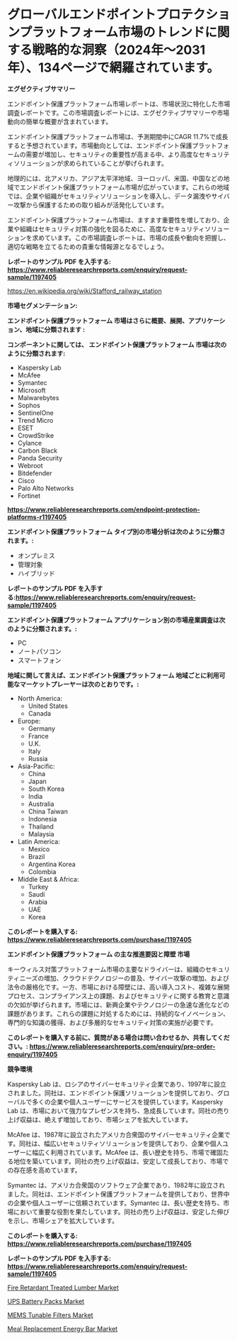 <p><h1>グローバルエンドポイントプロテクションプラットフォーム市場のトレンドに関する戦略的な洞察（2024年〜2031年）、134ページで網羅されています。</h1></p><p><strong>エグゼクティブサマリー</strong></p>
<p><p>エンドポイント保護プラットフォーム市場レポートは、市場状況に特化した市場調査レポートです。この市場調査レポートには、エグゼクティブサマリーや市場動向の簡単な概要が含まれています。</p><p>エンドポイント保護プラットフォーム市場は、予測期間中にCAGR 11.7%で成長すると予想されています。市場動向としては、エンドポイント保護プラットフォームの需要が増加し、セキュリティの重要性が高まる中、より高度なセキュリティソリューションが求められていることが挙げられます。</p><p>地理的には、北アメリカ、アジア太平洋地域、ヨーロッパ、米国、中国などの地域でエンドポイント保護プラットフォーム市場が広がっています。これらの地域では、企業や組織がセキュリティソリューションを導入し、データ漏洩やサイバー攻撃から保護するための取り組みが活発化しています。</p><p>エンドポイント保護プラットフォーム市場は、ますます重要性を増しており、企業や組織はセキュリティ対策の強化を図るために、高度なセキュリティソリューションを求めています。この市場調査レポートは、市場の成長や動向を把握し、適切な戦略を立てるための貴重な情報源となるでしょう。</p></p>
<p><strong>レポートのサンプル PDF を入手する: <a href="https://www.reliableresearchreports.com/enquiry/request-sample/1197405">https://www.reliableresearchreports.com/enquiry/request-sample/1197405</a></strong></p>
<p><a href="https://en.wikipedia.org/wiki/Stafford_railway_station">https://en.wikipedia.org/wiki/Stafford_railway_station</a></p>
<p><strong>市場セグメンテーション:</strong></p>
<p><strong> エンドポイント保護プラットフォーム 市場はさらに概要、展開、アプリケーション、地域に分類されます :</strong></p>
<p><strong>コンポーネントに関しては、 エンドポイント保護プラットフォーム 市場は次のように分類されます:</strong></p>
<p><ul><li>Kaspersky Lab</li><li>McAfee</li><li>Symantec</li><li>Microsoft</li><li>Malwarebytes</li><li>Sophos</li><li>SentinelOne</li><li>Trend Micro</li><li>ESET</li><li>CrowdStrike</li><li>Cylance</li><li>Carbon Black</li><li>Panda Security</li><li>Webroot</li><li>Bitdefender</li><li>Cisco</li><li>Palo Alto Networks</li><li>Fortinet</li></ul></p>
<p><strong><a href="https://www.reliableresearchreports.com/endpoint-protection-platforms-r1197405">https://www.reliableresearchreports.com/endpoint-protection-platforms-r1197405</a></strong></p>
<p><strong> エンドポイント保護プラットフォーム タイプ別の市場分析は次のように分類されます。:</strong></p>
<p><ul><li>オンプレミス</li><li>管理対象</li><li>ハイブリッド</li></ul></p>
<p><strong>レポートのサンプル PDF を入手する:<a href="https://www.reliableresearchreports.com/enquiry/request-sample/1197405">https://www.reliableresearchreports.com/enquiry/request-sample/1197405</a></strong></p>
<p><strong> エンドポイント保護プラットフォーム アプリケーション別の市場産業調査は次のように分類されます。:</strong></p>
<p><ul><li>PC</li><li>ノートパソコン</li><li>スマートフォン</li></ul></p>
<p><strong>地域に関して言えば、エンドポイント保護プラットフォーム 地域ごとに利用可能なマーケットプレーヤーは次のとおりです。:</strong></p>
<p><ul>
    <li>
        North America:
        <ul>
            <li>United States</li>
            <li>Canada</li>
        </ul>
    </li>
    <li>
        Europe:
        <ul>
            <li>Germany</li>
            <li>France</li>
            <li>U.K.</li>
            <li>Italy</li>
            <li>Russia</li>
        </ul>
    </li>
    <li>
        Asia-Pacific:
        <ul>
            <li>China</li>
            <li>Japan</li>
            <li>South Korea</li>
            <li>India</li>
            <li>Australia</li>
            <li>China Taiwan</li>
            <li>Indonesia</li>
            <li>Thailand</li>
            <li>Malaysia</li>
        </ul>
    </li>
    <li>
        Latin America:
        <ul>
            <li>Mexico</li>
            <li>Brazil</li>
            <li>Argentina Korea</li>
            <li>Colombia</li>
        </ul>
    </li>
    <li>
        Middle East & Africa:
        <ul>
            <li>Turkey</li>
            <li>Saudi</li>
            <li>Arabia</li>
            <li>UAE</li>
            <li>Korea</li>
        </ul>
    </li>
    </ul></p>
<p><strong>このレポートを購入する: <a href="https://www.reliableresearchreports.com/purchase/1197405">https://www.reliableresearchreports.com/purchase/1197405</a></strong></p>
<p><strong>エンドポイント保護プラットフォーム の主な推進要因と障壁 市場</strong></p>
<p><p>キーウィルス対策プラットフォーム市場の主要なドライバーは、組織のセキュリティニーズの増加、クラウドテクノロジーの普及、サイバー攻撃の増加、および法令の厳格化です。一方、市場における障壁には、高い導入コスト、複雑な展開プロセス、コンプライアンス上の課題、およびセキュリティに関する教育と意識の欠如が挙げられます。市場には、新興企業やテクノロジーの急速な進化などの課題があります。これらの課題に対処するためには、持続的なイノベーション、専門的な知識の獲得、および多層的なセキュリティ対策の実施が必要です。</p></p>
<p><strong>このレポートを購入する前に、質問がある場合は問い合わせるか、共有してください。: <a href="https://www.reliableresearchreports.com/enquiry/pre-order-enquiry/1197405">https://www.reliableresearchreports.com/enquiry/pre-order-enquiry/1197405</a></strong></p>
<p><strong>競争環境</strong></p>
<p><p>Kaspersky Lab は、ロシアのサイバーセキュリティ企業であり、1997年に設立されました。同社は、エンドポイント保護ソリューションを提供しており、グローバルで多くの企業や個人ユーザーにサービスを提供しています。Kaspersky Lab は、市場において強力なプレゼンスを持ち、急成長しています。同社の売り上げ収益は、絶えず増加しており、市場シェアを拡大しています。</p><p>McAfee は、1987年に設立されたアメリカ合衆国のサイバーセキュリティ企業です。同社は、幅広いセキュリティソリューションを提供しており、企業や個人ユーザーに幅広く利用されています。McAfee は、長い歴史を持ち、市場で確固たる地位を築いています。同社の売り上げ収益は、安定して成長しており、市場での存在感を高めています。</p><p>Symantec は、アメリカ合衆国のソフトウェア企業であり、1982年に設立されました。同社は、エンドポイント保護プラットフォームを提供しており、世界中の企業や個人ユーザーに信頼されています。Symantec は、長い歴史を持ち、市場において重要な役割を果たしています。同社の売り上げ収益は、安定した伸びを示し、市場シェアを拡大しています。</p></p>
<p><strong>このレポートを購入する: <a href="https://www.reliableresearchreports.com/purchase/1197405">https://www.reliableresearchreports.com/purchase/1197405</a></strong></p>
<p><strong>レポートのサンプル PDF を入手する: <a href="https://www.reliableresearchreports.com/enquiry/request-sample/1197405">https://www.reliableresearchreports.com/enquiry/request-sample/1197405</a></strong><strong></strong></p>
<p><p><a href="https://issuu.com/reportprime-2/docs/fire-retardant-treated-lumber-market-size-2030.ppt">Fire Retardant Treated Lumber Market</a></p><p><a href="https://github.com/NorbertYates/Market-Research-Report-List-6/blob/main/ups-battery-packs-market.md">UPS Battery Packs Market</a></p><p><a href="https://github.com/mdinislamsheik/Market-Research-Report-List-1/blob/main/mems-tunable-filters-market.md">MEMS Tunable Filters Market</a></p><p><a href="https://issuu.com/reportprime-2/docs/meal-replacement-energy-bar-market-size-2030.pptx">Meal Replacement Energy Bar Market</a></p></p>